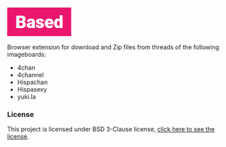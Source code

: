 ![](based.png)

Browser extension for download and Zip files from threads of the following imageboards:
  * 4chan
  * 4channel
  * Hispachan
  * Hispasexy
  * yuki.la

### License
This project is licensed under BSD 3-Clause license, [click here to see the license](LICENSE).
